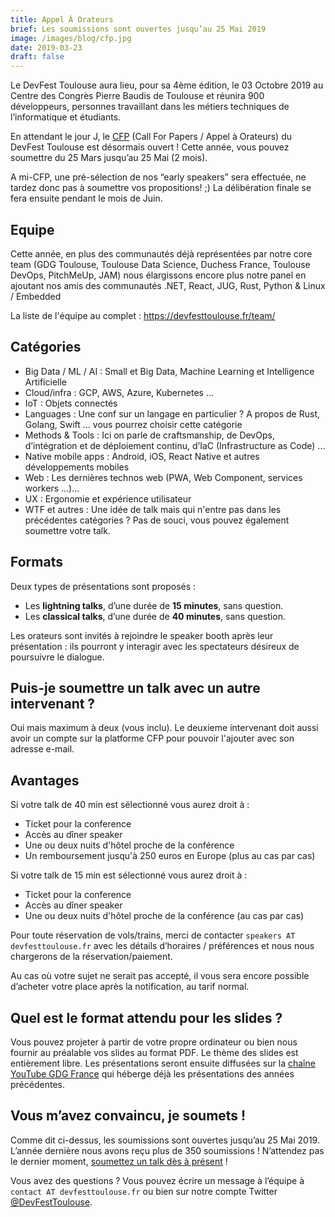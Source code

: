 ```yaml
---
title: Appel À Orateurs
brief: Les soumissions sont ouvertes jusqu’au 25 Mai 2019
image: /images/blog/cfp.jpg
date: 2019-03-23
draft: false
---
```


Le DevFest Toulouse aura lieu, pour sa 4ème édition, le 03 Octobre 2019 au Centre des Congrès Pierre Baudis de Toulouse et réunira 900 développeurs, personnes travaillant dans les métiers techniques de l’informatique et étudiants.

En attendant le jour J, le [CFP](https://conference-hall.io/public/event/HJRThubF4uYPkb7jSUxi) (Call For Papers / Appel à Orateurs) du DevFest Toulouse est désormais ouvert ! Cette année, vous pouvez soumettre du 25 Mars jusqu’au 25 Mai (2 mois).

A mi-CFP, une pré-sélection de nos “early speakers” sera effectuée, ne tardez donc pas à soumettre vos propositions! ;)
La délibération finale se fera ensuite pendant le mois de Juin.

## Equipe

Cette année, en plus des communautés déjà représentées par notre core team (GDG Toulouse, Toulouse Data Science, Duchess France, Toulouse DevOps, PitchMeUp, JAM) nous élargissons encore plus notre panel en ajoutant nos amis des communautés .NET, React, JUG, Rust, Python & Linux / Embedded

La liste de l'équipe au complet : <https://devfesttoulouse.fr/team/>

## Catégories

* Big Data / ML / AI : Small et Big Data, Machine Learning et Intelligence Artificielle
* Cloud/infra : GCP, AWS, Azure, Kubernetes ...
* IoT : Objets connectés
* Languages : Une conf sur un langage en particulier ? A propos de Rust, Golang, Swift … vous pourrez choisir cette catégorie
* Methods & Tools : Ici on parle de craftsmanship, de DevOps, d’intégration et de déploiement continu, d’IaC (Infrastructure as Code) ...
* Native mobile apps : Android, iOS, React Native et autres développements mobiles
* Web : Les dernières technos web (PWA, Web Component, services workers ...)...
* UX : Ergonomie et expérience utilisateur
* WTF et autres : Une idée de talk mais qui n'entre pas dans les précédentes catégories ? Pas de souci, vous pouvez également soumettre votre talk.


## Formats

Deux types de présentations sont proposés :

- Les **lightning talks**, d’une durée de **15 minutes**, sans question.
- Les **classical talks**, d’une durée de **40 minutes**, sans question.


Les orateurs sont invités à rejoindre le speaker booth après leur présentation : ils pourront y interagir avec les spectateurs désireux de poursuivre le dialogue.

## Puis-je soumettre un talk avec un autre intervenant ?

Oui mais maximum à deux (vous inclu). Le deuxieme intervenant doit aussi avoir un compte sur la platforme CFP pour pouvoir l'ajouter avec son adresse e-mail. 

## Avantages

Si votre talk de 40 min est sélectionné vous aurez droit à :

* Ticket pour la conference
* Accès au dîner speaker
* Une ou deux nuits d'hôtel proche de la conférence
* Un remboursement jusqu'à 250 euros en Europe (plus au cas par cas)


Si votre talk de 15 min est sélectionné vous aurez droit à :

* Ticket pour la conference
* Accès au dîner speaker
* Une ou deux nuits d'hôtel proche de la conférence (au cas par cas)

Pour toute réservation de vols/trains, merci de contacter `speakers AT devfesttoulouse.fr` avec les détails d’horaires / préférences et nous nous chargerons de la réservation/paiement. 

Au cas où votre sujet ne serait pas accepté, il vous sera encore possible d’acheter votre place après la notification, au tarif normal.

## Quel est le format attendu pour les slides ?

Vous pouvez projeter à partir de votre propre ordinateur ou bien nous fournir au préalable vos slides au format PDF.
Le thème des slides est entièrement libre. Les présentations seront ensuite diffusées sur la [chaîne YouTube GDG France](https://www.youtube.com/channel/UCx83f-KzDd3o1QK2AdJIftg) qui héberge déjà les présentations des années précédentes.

## Vous m’avez convaincu, je soumets !

Comme dit ci-dessus, les soumissions sont ouvertes jusqu’au 25 Mai 2019. L’année dernière nous avons reçu plus de 350 soumissions ! N’attendez pas le dernier moment, [soumettez un talk dès à présent](https://conference-hall.io/public/event/HJRThubF4uYPkb7jSUxi) !

Vous avez des questions ? Vous pouvez écrire un message à l’équipe à `contact AT devfesttoulouse.fr` ou bien sur notre compte Twitter [@DevFestToulouse](https://twitter.com/DevFestToulouse).

